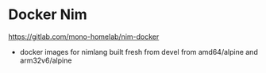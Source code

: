 # Docker Nim

https://gitlab.com/mono-homelab/nim-docker

- docker images for nimlang built fresh from devel from amd64/alpine and arm32v6/alpine
